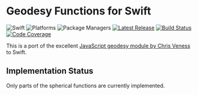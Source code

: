 # Geodesy Functions for Swift

![Swift](http://img.shields.io/badge/swift-4.0-brightgreen.svg)
![Platforms](https://img.shields.io/badge/platforms-macOS%20%7C%20Linux-blue.svg)
![Package Managers](https://img.shields.io/badge/package%20managers-SwiftPM-yellow.svg)
[![Latest Release](https://img.shields.io/github/release/florianreinhart/Geodesy.svg)](https://github.com/florianreinhart/Geodesy/releases/latest)
[![Build Status](https://travis-ci.org/florianreinhart/Geodesy.svg?branch=master)](https://travis-ci.org/florianreinhart/Geodesy)
[![Code Coverage](https://codecov.io/gh/florianreinhart/Geodesy/branch/master/graph/badge.svg)](https://codecov.io/gh/florianreinhart/Geodesy)

This is a port of the excellent [JavaScript geodesy module by Chris Veness](https://github.com/chrisveness/geodesy) to Swift.

## Implementation Status

Only parts of the spherical functions are currently implemented.
